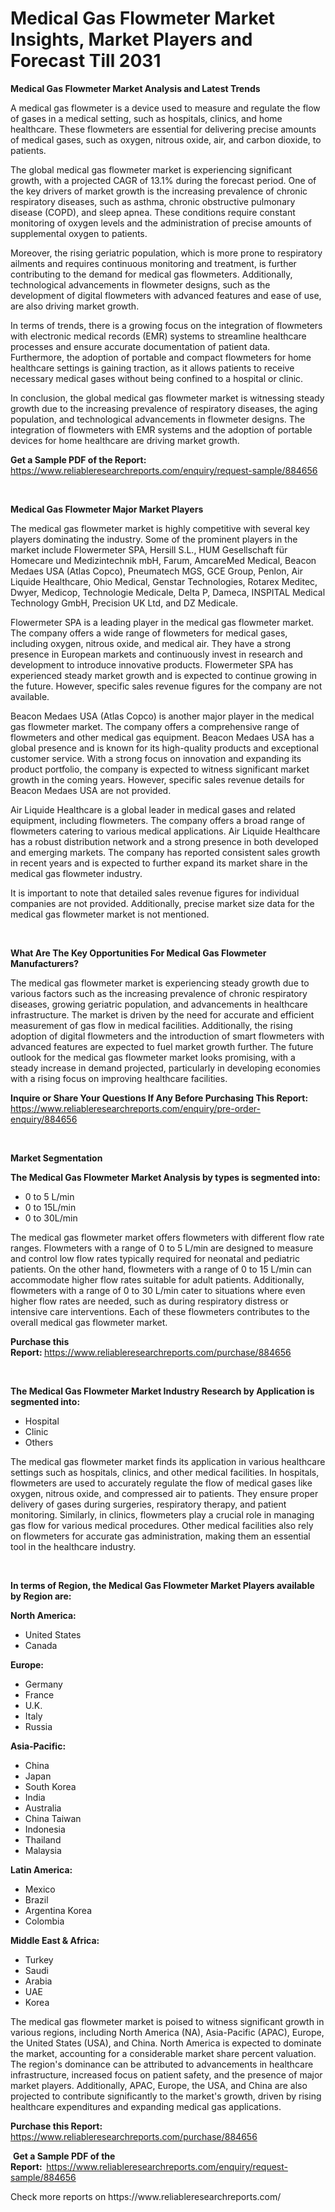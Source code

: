<p><h1>Medical Gas Flowmeter Market Insights, Market Players and Forecast Till 2031</h1></p><p><strong>Medical Gas Flowmeter Market Analysis and Latest Trends</strong></p>
<p><p>A medical gas flowmeter is a device used to measure and regulate the flow of gases in a medical setting, such as hospitals, clinics, and home healthcare. These flowmeters are essential for delivering precise amounts of medical gases, such as oxygen, nitrous oxide, air, and carbon dioxide, to patients.</p><p>The global medical gas flowmeter market is experiencing significant growth, with a projected CAGR of 13.1% during the forecast period. One of the key drivers of market growth is the increasing prevalence of chronic respiratory diseases, such as asthma, chronic obstructive pulmonary disease (COPD), and sleep apnea. These conditions require constant monitoring of oxygen levels and the administration of precise amounts of supplemental oxygen to patients.</p><p>Moreover, the rising geriatric population, which is more prone to respiratory ailments and requires continuous monitoring and treatment, is further contributing to the demand for medical gas flowmeters. Additionally, technological advancements in flowmeter designs, such as the development of digital flowmeters with advanced features and ease of use, are also driving market growth.</p><p>In terms of trends, there is a growing focus on the integration of flowmeters with electronic medical records (EMR) systems to streamline healthcare processes and ensure accurate documentation of patient data. Furthermore, the adoption of portable and compact flowmeters for home healthcare settings is gaining traction, as it allows patients to receive necessary medical gases without being confined to a hospital or clinic.</p><p>In conclusion, the global medical gas flowmeter market is witnessing steady growth due to the increasing prevalence of respiratory diseases, the aging population, and technological advancements in flowmeter designs. The integration of flowmeters with EMR systems and the adoption of portable devices for home healthcare are driving market growth.</p></p>
<p><strong>Get a Sample PDF of the Report:&nbsp;</strong> <a href="https://www.reliableresearchreports.com/enquiry/request-sample/884656">https://www.reliableresearchreports.com/enquiry/request-sample/884656</a></p>
<p>&nbsp;</p>
<p><strong>Medical Gas Flowmeter Major Market Players</strong></p>
<p><p>The medical gas flowmeter market is highly competitive with several key players dominating the industry. Some of the prominent players in the market include Flowermeter SPA, Hersill S.L., HUM Gesellschaft für Homecare und Medizintechnik mbH, Farum, AmcareMed Medical, Beacon Medaes USA (Atlas Copco), Pneumatech MGS, GCE Group, Penlon, Air Liquide Healthcare, Ohio Medical, Genstar Technologies, Rotarex Meditec, Dwyer, Medicop, Technologie Medicale, Delta P, Dameca, INSPITAL Medical Technology GmbH, Precision UK Ltd, and DZ Medicale.</p><p>Flowermeter SPA is a leading player in the medical gas flowmeter market. The company offers a wide range of flowmeters for medical gases, including oxygen, nitrous oxide, and medical air. They have a strong presence in European markets and continuously invest in research and development to introduce innovative products. Flowermeter SPA has experienced steady market growth and is expected to continue growing in the future. However, specific sales revenue figures for the company are not available.</p><p>Beacon Medaes USA (Atlas Copco) is another major player in the medical gas flowmeter market. The company offers a comprehensive range of flowmeters and other medical gas equipment. Beacon Medaes USA has a global presence and is known for its high-quality products and exceptional customer service. With a strong focus on innovation and expanding its product portfolio, the company is expected to witness significant market growth in the coming years. However, specific sales revenue details for Beacon Medaes USA are not provided.</p><p>Air Liquide Healthcare is a global leader in medical gases and related equipment, including flowmeters. The company offers a broad range of flowmeters catering to various medical applications. Air Liquide Healthcare has a robust distribution network and a strong presence in both developed and emerging markets. The company has reported consistent sales growth in recent years and is expected to further expand its market share in the medical gas flowmeter industry.</p><p>It is important to note that detailed sales revenue figures for individual companies are not provided. Additionally, precise market size data for the medical gas flowmeter market is not mentioned.</p></p>
<p>&nbsp;</p>
<p><strong>What Are The Key Opportunities For Medical Gas Flowmeter Manufacturers?</strong></p>
<p><p>The medical gas flowmeter market is experiencing steady growth due to various factors such as the increasing prevalence of chronic respiratory diseases, growing geriatric population, and advancements in healthcare infrastructure. The market is driven by the need for accurate and efficient measurement of gas flow in medical facilities. Additionally, the rising adoption of digital flowmeters and the introduction of smart flowmeters with advanced features are expected to fuel market growth further. The future outlook for the medical gas flowmeter market looks promising, with a steady increase in demand projected, particularly in developing economies with a rising focus on improving healthcare facilities.</p></p>
<p><strong>Inquire or Share Your Questions If Any Before Purchasing This Report:</strong> <a href="https://www.reliableresearchreports.com/enquiry/pre-order-enquiry/884656">https://www.reliableresearchreports.com/enquiry/pre-order-enquiry/884656</a></p>
<p>&nbsp;</p>
<p><strong>Market Segmentation</strong></p>
<p><strong>The Medical Gas Flowmeter Market Analysis by types is segmented into:</strong></p>
<p><ul><li>0 to 5 L/min</li><li>0 to 15L/min</li><li>0 to 30L/min</li></ul></p>
<p><p>The medical gas flowmeter market offers flowmeters with different flow rate ranges. Flowmeters with a range of 0 to 5 L/min are designed to measure and control low flow rates typically required for neonatal and pediatric patients. On the other hand, flowmeters with a range of 0 to 15 L/min can accommodate higher flow rates suitable for adult patients. Additionally, flowmeters with a range of 0 to 30 L/min cater to situations where even higher flow rates are needed, such as during respiratory distress or intensive care interventions. Each of these flowmeters contributes to the overall medical gas flowmeter market.</p></p>
<p><strong>Purchase this Report:&nbsp;</strong><a href="https://www.reliableresearchreports.com/purchase/884656">https://www.reliableresearchreports.com/purchase/884656</a></p>
<p>&nbsp;</p>
<p><strong>The Medical Gas Flowmeter Market Industry Research by Application is segmented into:</strong></p>
<p><ul><li>Hospital</li><li>Clinic</li><li>Others</li></ul></p>
<p><p>The medical gas flowmeter market finds its application in various healthcare settings such as hospitals, clinics, and other medical facilities. In hospitals, flowmeters are used to accurately regulate the flow of medical gases like oxygen, nitrous oxide, and compressed air to patients. They ensure proper delivery of gases during surgeries, respiratory therapy, and patient monitoring. Similarly, in clinics, flowmeters play a crucial role in managing gas flow for various medical procedures. Other medical facilities also rely on flowmeters for accurate gas administration, making them an essential tool in the healthcare industry.</p></p>
<p>&nbsp;</p>
<p><strong>In terms of Region, the Medical Gas Flowmeter Market Players available by Region are:</strong></p>
<p>
    <p> <strong> North America: </strong>
        <ul>
            <li>United States</li>
            <li>Canada</li>
        </ul>
        </p> 
    <p> <strong> Europe: </strong>
        <ul>
            <li>Germany</li>
            <li>France</li>
            <li>U.K.</li>
            <li>Italy</li>
            <li>Russia</li>
        </ul>
        </p> 
    <p> <strong> Asia-Pacific: </strong>
        <ul>
            <li>China</li>
            <li>Japan</li>
            <li>South Korea</li>
            <li>India</li>
            <li>Australia</li>
            <li>China Taiwan</li>
            <li>Indonesia</li>
            <li>Thailand</li>
            <li>Malaysia</li>
        </ul>
        </p> 
    <p> <strong> Latin America: </strong>
        <ul>
            <li>Mexico</li>
            <li>Brazil</li>
            <li>Argentina Korea</li>
            <li>Colombia</li>
        </ul>
        </p> 
    <p> <strong> Middle East & Africa: </strong>
        <ul>
            <li>Turkey</li>
            <li>Saudi</li>
            <li>Arabia</li>
            <li>UAE</li>
            <li>Korea</li>
        </ul>
    </p>
    </p>
<p><p>The medical gas flowmeter market is poised to witness significant growth in various regions, including North America (NA), Asia-Pacific (APAC), Europe, the United States (USA), and China. North America is expected to dominate the market, accounting for a considerable market share percent valuation. The region's dominance can be attributed to advancements in healthcare infrastructure, increased focus on patient safety, and the presence of major market players. Additionally, APAC, Europe, the USA, and China are also projected to contribute significantly to the market's growth, driven by rising healthcare expenditures and expanding medical gas applications.</p></p>
<p><strong>Purchase this Report: </strong><a href="https://www.reliableresearchreports.com/purchase/884656">https://www.reliableresearchreports.com/purchase/884656</a></p>
<p>&nbsp;<strong>Get a Sample PDF of the Report:&nbsp;&nbsp;</strong><a href="https://www.reliableresearchreports.com/enquiry/request-sample/884656">https://www.reliableresearchreports.com/enquiry/request-sample/884656</a></p>
<p><strong></strong></p>
<p>Check more reports on https://www.reliableresearchreports.com/</p>